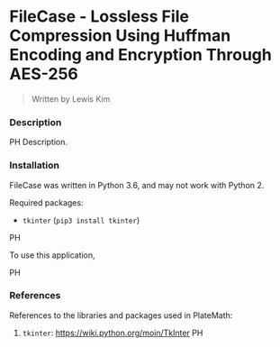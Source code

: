 # FileCase - Lossless File Compression Using Huffman Encoding and Encryption Through AES-256
> Written by Lewis Kim

### Description

PH Description.

### Installation

FileCase was written in Python 3.6, and may not work with Python 2.

Required packages:
- ``tkinter`` (``pip3 install tkinter``)

PH

To use this application,

PH

### References

References to the libraries and packages used in PlateMath:

1) ``tkinter``: https://wiki.python.org/moin/TkInter
PH
